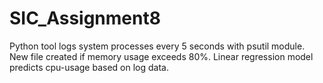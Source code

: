 # SIC_Assignment8
Python tool logs system processes every 5 seconds with psutil module. New file created if memory usage exceeds 80%. Linear regression model predicts cpu-usage based on log data.
